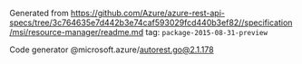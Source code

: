 Generated from https://github.com/Azure/azure-rest-api-specs/tree/3c764635e7d442b3e74caf593029fcd440b3ef82//specification/msi/resource-manager/readme.md tag: `package-2015-08-31-preview`

Code generator @microsoft.azure/autorest.go@2.1.178


